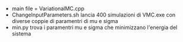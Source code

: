 - main file = VariationalMC.cpp
- ChangeInputParameters.sh lancia 400 simulazioni di VMC.exe con diverse coppie di paramentri di mu e sigma
- min.py trova i paramentri mu e sigma che minimizzano l'energia del sistema
